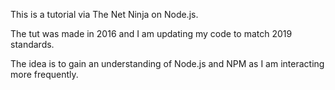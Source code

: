 This is a tutorial via The Net Ninja on Node.js.

The tut was made in 2016 and I am updating my code to match 2019 standards.

The idea is to gain an understanding of Node.js and NPM as I am interacting more frequently.

